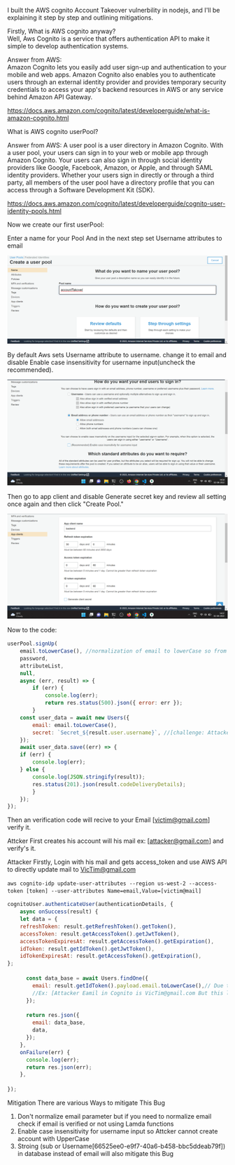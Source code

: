 I built the AWS cognito Account Takeover vulnerbility in nodejs, and I'll be explaining it step by step and outlining mitigations.

Firstly, What is AWS cognito anyway?<br>
Well, Aws Cognito is a service that offers authentication API to make it simple to develop authentication systems. 

Answer from AWS:<br> 
Amazon Cognito lets you easily add user sign-up and authentication to your mobile and web apps. Amazon Cognito also enables you to authenticate users through an external identity provider and provides temporary security credentials to access your app's backend resources in AWS or any service behind Amazon API Gateway.

https://docs.aws.amazon.com/cognito/latest/developerguide/what-is-amazon-cognito.html

What is AWS cognito userPool?

Answer from AWS: 
A user pool is a user directory in Amazon Cognito. With a user pool, your users can sign in to your web or mobile app through Amazon Cognito. Your users can also sign in through social identity providers like Google, Facebook, Amazon, or Apple, and through SAML identity providers. Whether your users sign in directly or through a third party, all members of the user pool have a directory profile that you can access through a Software Development Kit (SDK).

https://docs.aws.amazon.com/cognito/latest/developerguide/cognito-user-identity-pools.html

Now we create our first userPool:

Enter a name for your Pool And in the next step set Username attributes to email 

<img src="/images/CreatingPool.png">

By default Aws sets Username attribute to username. change it to email and disable Enable case insensitivity for username input(uncheck the recommended).

<img src="/images/attribute_email.png">

Then go to app client and disable Generate secret key and review all setting once again and then click "Create Pool."

<img src="/images/appclient.png">

Now to the code: 

```js
userPool.signUp(
    email.toLowerCase(), //normalization of email to lowerCase so from Webserver API you cannot pass signup with UpperCase 
    password,
    attributeList,
    null,
    async (err, result) => {
        if (err) {
            console.log(err);
            return res.status(500).json({ error: err });
        }
    const user_data = await new Users({
        email: email.toLowerCase(),
        secret: `Secret_${result.user.username}`, //[challenge: Attacker have to get this Secret] 
    });
    await user_data.save((err) => {
    if (err) {
        console.log(err);
    } else {
        console.log(JSON.stringify(result));
        res.status(201).json(result.codeDeliveryDetails);
        }
    });
});
```

Then an verification code will recive to your Email [victim@gmail.com] verify it.

Attcker First creates his account will his mail ex: [attacker@gmail.com] and verify's it.

Attacker Firstly, Login with his mail and gets access_token and use AWS API to directly update mail to VicTim@gmail.com

`aws cognito-idp update-user-attributes --region us-west-2 --access-token [token] --user-attributes Name=email,Value=[victim@mail]` 

```js
cognitoUser.authenticateUser(authenticationDetails, {
    async onSuccess(result) {
    let data = {
    refreshToken: result.getRefreshToken().getToken(),
    accessToken: result.getAccessToken().getJwtToken(),
    accessTokenExpiresAt: result.getAccessToken().getExpiration(),
    idToken: result.getIdToken().getJwtToken(),
    idTokenExpiresAt: result.getAccessToken().getExpiration(),
};

      const data_base = await Users.findOne({
        email: result.getIdToken().payload.email.toLowerCase(),// Due to the developer normalisation access_token email parameter to lowerCase, causes the vulnerability.
        //Ex: [Attacker Eamil in Cognito is VicTim@gmail.com But this line of code normalize it to victim@gmail.com and returns victim (secret or User_data)]
      });

      return res.json({
        email: data_base,
        data,
      });
    },
    onFailure(err) {
      console.log(err);
      return res.json(err);
    },

});
```

Mitigation There are various Ways to mitigate This Bug 
1) Don't normalize email parameter but if you need to normalize email check if email is verified or not using Lamda functions
2) Enable case insensitivity for username input so Attcker cannot create account with UpperCase
3) Stroing (sub or Username[66525ee0-e9f7-40a6-b458-bbc5ddeab79f]) in database instead of email will also mitigate this Bug

